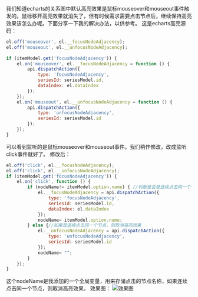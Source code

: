 我们知道echarts的关系图中默认高亮效果是鼠标mouseover和mouseout事件触发的。鼠标移开高亮效果就消失了，但有时候需求需要点击节点后，继续保持高亮效果该怎么办呢。下面分享一下我的解决办法，以供参考。
这是echarts高亮源码：
```JavaScript
el.off('mouseover', el.__focusNodeAdjacency);
el.off('mouseout', el.__unfocusNodeAdjacency);
 
if (itemModel.get('focusNodeAdjacency')) {
    el.on('mouseover', el.__focusNodeAdjacency = function () {
        api.dispatchAction({
            type: 'focusNodeAdjacency',
            seriesId: seriesModel.id,
            dataIndex: el.dataIndex
        });
    });
    el.on('mouseout', el.__unfocusNodeAdjacency = function () {
        api.dispatchAction({
            type: 'unfocusNodeAdjacency',
            seriesId: seriesModel.id
        });
    });
}
```
可以看到监听的是鼠标mouseover和mouseout事件。我们稍作修改，改成监听click事件就好了。
修改后：
```JavaScript
el.off('click', el.__focusNodeAdjacency);
el.off('click', el.__unfocusNodeAdjacency);
if (itemModel.get('focusNodeAdjacency')) {
    el.on('click', function () {
        if (nodeName!= itemModel.option.name) { //判断是否是连续点击同一个节点
            el.__focusNodeAdjacency = api.dispatchAction({
                type: 'focusNodeAdjacency',
                seriesId: seriesModel.id,
                dataIndex: el.dataIndex
            });
            nodeName= itemModel.option.name;
        } else {//如果是连续点击同一个节点，则取消高亮效果
            el.__unfocusNodeAdjacency = api.dispatchAction({
                type: 'unfocusNodeAdjacency',
                seriesId: seriesModel.id
            });
            nodeName= "";
        }
    });
}
```
这个nodeName是我添加的一个全局变量，用来存储点击的节点名称，如果连续点击同一个节点，则取消高亮效果。
效果图：
![效果图](http://img.blog.csdn.net/20170511092222369?watermark/2/text/aHR0cDovL2Jsb2cuY3Nkbi5uZXQvdmFtcGlyZWhnZw==/font/5a6L5L2T/fontsize/400/fill/I0JBQkFCMA==/dissolve/70/gravity/SouthEast)
